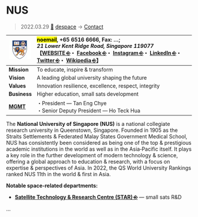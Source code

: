 # NUS
> 2022.03.29 [🚀](../../index/index.md) [despace](../index.md) → [Contact](../contact.md)

|[![](../f/contact/n/nus_logo1_thumb.webp)](../f/contact/n/nus_logo1.webp)|<mark>noemail</mark>, +65 6516 6666, Fax: …;<br> *21 Lower Kent Ridge Road, Singapore 119077*<br> 【[WEBSITE ⎆](https://www.nus.edu.sg/)・ [Facebook ⎆](https://www.facebook.com/nus.singapore)・ [Instagram ⎆](https://instagram.com/nus_singapore/)・ [LinkedIn ⎆](https://www.linkedin.com/school/5524)・ [Twitter ⎆](https://twitter.com/NUSingapore)・ [Wikipedia ⎆](https://en.wikipedia.org/wiki/National_University_of_Singapore)】|
|:-|:-|
|**Mission**|To educate, inspire & transform|
|**Vision**|A leading global university shaping the future|
|**Values**|Innovation resilience, excellence, respect, integrity|
|**Business**|Higher education, small sats development|
|**[MGMT](../mgmt.md)**|・President — Tan Eng Chye<br> ・Senior Deputy President — Ho Teck Hua|

The **National University of Singapore (NUS)** is a national collegiate research university in Queenstown, Singapore. Founded in 1905 as the Straits Settlements & Federated Malay States Government Medical School, NUS has consistently been considered as being one of the top & prestigious academic institutions in the world as well as in the Asia‑Pacific itself. It plays a key role in the further development of modern technology & science, offering a global approach to education & research, with a focus on expertise & perspectives of Asia. In 2022, the QS World University Rankings ranked NUS 11th in the world & first in Asia.

**Notable space‑related departments:**

   - **[Satellite Technology & Research Centre (STAR) ⎆](https://online.ece.nus.edu.sg/star/)** — small sats R&D

<p style="page-break-after:always"> </p>

…
